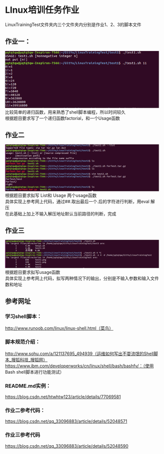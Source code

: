 # LInux培训任务作业
LinuxTrainingTest文件夹内三个文件夹内分别是作业1、2、3的脚本文件
## 作业一：
![这个括号里写的在图片加载失败时显示](https://github.com/Gitete/LinuxTrainingTest/blob/master/LinuxTrainingTest/test1.png)<br>
比较简单的递归函数，用来熟悉了shell脚本编程，所以时间较久<br>
根据题目要求写了一个递归函数factorial，和一个Usage函数<br>
## 作业二
![这个括号里写的在图片加载失败时显示](https://github.com/Gitete/LinuxTrainingTest/blob/master/LinuxTrainingTest/test2.png)<br>
根据题目要求拟写 List和 Usage 两个usage函数<br>
具体实现上参考网上代码，通过##.取出最后一个.后的字符进行判断，用eval 解压<br>
在此基础上加上不输入解压地址默认当前路径的判断，完成
## 作业三
![这个括号里写的在图片加载失败时显示](https://github.com/Gitete/LinuxTrainingTest/blob/master/LinuxTrainingTest/test3.png)<br>
根据题目要求拟写usage函数<br>
具体实现上参考网上代码，拟写两种情况下的输出，分别是不输入参数和输入文件数和地址
## 参考网址
### 学习shell脚本：
http://www.runoob.com/linux/linux-shell.html（菜鸟）
### 脚本规范介绍：
http://www.sohu.com/a/121137695_494939（运维如何写出不耍流氓的Shell脚本_搜狐科技_搜狐网）<br>
https://www.ibm.com/developerworks/cn/linux/shell/bash/bashfv/：（使用 Bash shell脚本进行功能测试）
### README.md实例：
https://blog.csdn.net/htwhtw123/article/details/77069581
### 作业二参考代码：
https://blog.csdn.net/qq_33096883/article/details/52048571
### 作业三参考代码
https://blog.csdn.net/qq_33096883/article/details/52048590
